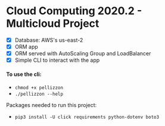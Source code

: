 # Cloud Computing 2020.2 - Multicloud Project

- [x] Database: AWS's us-east-2 
- [x] ORM app
- [x] ORM served with AutoScaling Group and LoadBalancer
- [x] Simple CLI to interact with the app

#### To use the cli:

- ```chmod +x pellizzon```
- ```./pellizzon --help```

Packages needed to run this project:
- ```pip3 install -U click requirements python-dotenv boto3```
